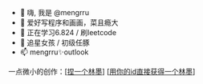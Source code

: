
- 👋 嗨, 我是 @mengrru
- 👀 爱好写程序和画画，菜且瘾大
- 🌱 正在学习6.824 / 刷leetcode
- 💞️ 追星女孩 / 初级任豚
- 📫 mengrru✨outlook

一点微小的创作：\[[捏一个林墨](http://lm.mengru.space/linmo)\] \[[用你的id直接获得一个林墨](http://lm.mengru.space/linmo/auto)\]
<!---
mengrru/mengrru is a ✨ special ✨ repository because its `README.md` (this file) appears on your GitHub profile.
You can click the Preview link to take a look at your changes.
--->
